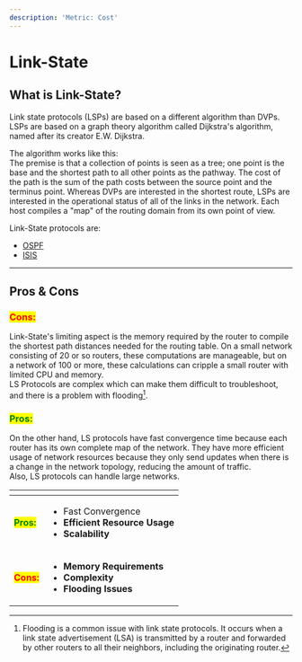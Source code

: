 ```yaml
---
description: 'Metric: Cost'
---
```


# Link-State

## What is Link-State?

Link state protocols (LSPs) are based on a different algorithm than DVPs. LSPs are based on a graph theory algorithm called Dijkstra's algorithm, named after its creator E.W. Dijkstra.&#x20;

The algorithm works like this:\
The premise is that a collection of points is seen as a tree; one point is the base and the shortest path to all other points as the pathway. The cost of the path is the sum of the path costs between the source point and the terminus point. Whereas DVPs are interested in the shortest route, LSPs are interested in the operational status of all of the links in the network. Each host compiles a "map" of the routing domain from its own point of view.

Link-State protocols are:

* [OSPF](ospf.md)
* [ISIS](is-is.md)

***

## Pros & Cons

### <mark style="color:red;">Cons:</mark>

Link-State's limiting aspect is the memory required by the router to compile the shortest path distances needed for the routing table. On a small network consisting of 20 or so routers, these computations are manageable, but on a network of 100 or more, these calculations can cripple a small router with limited CPU and memory. \
LS Protocols are complex which can make them difficult to troubleshoot, and there is a problem with flooding[^1].

### <mark style="color:green;">Pros:</mark>

On the other hand, LS protocols have fast convergence time because each router has its own complete map of the network. They have more efficient usage of network resources because they only send updates when there is a change in the network topology, reducing the amount of traffic.\
Also, LS protocols can handle large networks.



<table data-view="cards"><thead><tr><th></th><th></th></tr></thead><tbody><tr><td><mark style="color:green;"><strong>Pros:</strong></mark></td><td><ul><li>Fast Convergence</li><li><strong>Efficient Resource Usage</strong></li><li><strong>Scalability</strong></li></ul></td></tr><tr><td><mark style="color:red;"><strong>Cons:</strong></mark></td><td><ul><li><strong>Memory Requirements</strong></li><li><strong>Complexity</strong></li><li><strong>Flooding Issues</strong></li></ul></td></tr></tbody></table>



[^1]: Flooding is a common issue with link state protocols. It occurs when a link state advertisement (LSA) is transmitted by a router and forwarded by other routers to all their neighbors, including the originating router.
